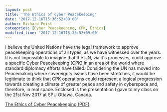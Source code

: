 ```yaml
---
layout: post
title: 'The Ethics of Cyber Peacekeeping'
date: '2017-12-16T15:36:52+09:00'
author: Richard Feist
categories: [Cyber Peacekeeping, CPK, Ethics]
modified_time: '2017-12-16T15:36:52+09:00'
---
```


I believe the United Nations have the legal framework to approve peacekeeping operations of all types, as we have witnessed over the years. It is not impossible to imagine that the UN, via it's processes, could approve a specific Cyber Peacekeeping (CPK) in an area of the world where standard diplomacy efforts have failed. Considering the UN has moved into Peacemaking where sovereignty issues have been stretches, it would be legitimate to think that CPK operations could represent a logical progression towards creating a climate of greater peace and safety in cyberspace and, therefore, in real space. Enclosed is the presentation I gave to my class on the 21st Nov 2017 at SPU Ottawa, Canada.

[The Ethics of Cyber Peacekeeping (PDF)](static/docs/2017-11-21-Cyber-PeaceKeeping-Ethics-V1.pdf)

